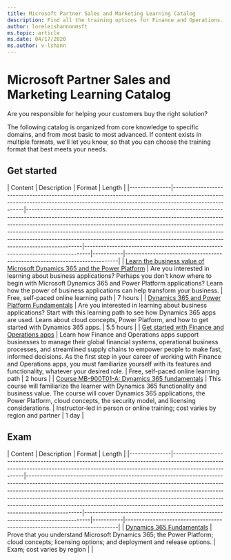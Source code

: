 ```yaml
---
title: Microsoft Partner Sales and Marketing Learning Catalog
description: Find all the training options for Finance and Operations.
author: loreleishannonmsft
ms.topic: article
ms.date: 04/17/2020
ms.author: v-lshann
---
```


# Microsoft Partner Sales and Marketing Learning Catalog

Are you responsible for helping your customers buy the right solution? 

The following catalog is organized from core knowledge to specific domains, and from most basic to most advanced. If content exists in multiple formats, we'll let you know, so that you can choose the training format that best meets your needs. 


## Get started<a name="get-started"></a>
| Content  | Description  | Format  | Length    | 
|---------------|------------------------------------------------------------------------------------------------------------------------------------------------------------------------------------|--------------------------------------------------------------------------------------------------------------------------------------------------------------------------------------------------------------------------------------------------------------------------------------------------------------------------------------------------------------------------------------------------------------------------|--------------------------------------------------------------------------------|-----------|---------------------------------------------------------------------------|
| [Learn the business value of Microsoft Dynamics 365 and the Power Platform](https://docs.microsoft.com/learn/paths/learn-business-value-of-dynamics-365-and-power-platform/) | Are you interested in learning about business applications? Perhaps you don’t know where to begin with Microsoft Dynamics 365 and Power Platform applications? Learn how the power of business applications can help transform your business.  | Free, self-paced online learning path                                          | 7 hours |
| [Dynamics 365 and Power Platform Fundamentals](https://docs.microsoft.com/learn/paths/dyn-power-plat-bus-app-fundamentals/)  | Are you interested in learning about business applications? Start with this learning path to see how Dynamics 365 apps are used. Learn about cloud concepts, Power Platform, and how to get started with Dynamics 365 apps. | 5.5 hours |
| [Get started with Finance and Operations apps](https://docs.microsoft.com/learn/paths/get-started-with-dynamics-365-for-finance-and-ops/)  | Learn how Finance and Operations apps support businesses to manage their global financial systems, operational business processes, and streamlined supply chains to empower people to make fast, informed decisions. As the first step in your career of working with Finance and Operations apps, you must familiarize yourself with its features and functionality, whatever your desired role. | Free, self-paced online learning path   | 2 hours |
| [Course MB-900T01-A: Dynamics 365 fundamentals](https://www.microsoft.com/learning/course.aspx?cid=MB-900T01)  | This course will familiarize the learner with Dynamics 365 functionality and business value. The course will cover Dynamics 365 applications, the Power Platform, cloud concepts, the security model, and licensing considerations.  | Instructor-led in person or online training; cost varies by region and partner | 1 day     |


## Exam<a name="exam"></a>
| Content  | Description  | Format | Length    | 
|---------------|------------------------------------------------------------------------------------------------------------------------------------------------------------------------------------|--------------------------------------------------------------------------------------------------------------------------------------------------------------------------------------------------------------------------------------------------------------------------------------------------------------------------------------------------------------------------------------------------------------------------|--------------------------------------------------------------------------------|-----------|---------------------------------------------------------------------------|
| [Dynamics 365 Fundamentals](https://docs.microsoft.com/learn/certifications/d365-fundamentals?wt.mc_id=learningredirect_certs-web-wwl)                                                                                       | Prove that you understand Microsoft Dynamics 365; the Power Platform; cloud concepts; licensing options; and deployment and release options.  | Exam; cost varies by region                                                    |           |
